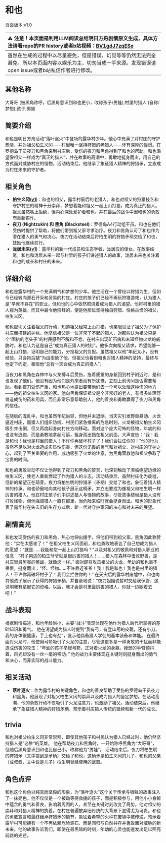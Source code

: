 # 和也
页面版本:v1.0
 

| :warning: 注意！本页面是利用LLM阅读总结明日方舟剧情原文生成，具体方法请看repo的PR history或者b站视频：[BV1gdJ7zqESe](https://www.bilibili.com/video/BV1gdJ7zqESe/)         |
|:----------------------------|
| 虽然在生成的过程中以尽量避免，但是错误，幻觉等等仍然无法完全避免。所以本页面内容以娱乐为主，切勿当成一手来源。发现错误请open issue或者b站私信作者进行修改。|



## 其他名称
大哥哥 (被黑角称呼，后黑角意识到和也更小，改称孩子/男娃);村里的猎人 (自称/梦想);孩子;男娃
## 简要介绍
和也是明日方舟活动“落叶逐火”中登场的露华村少年。他心中充满了对村庄的守护热情，并对祖父柏生义冈——村里唯一坚持狩猎的老猎人——怀有深厚的憧憬。在罗德岛干员夜刀和黑角来到村庄后，受伤的夜刀和黑角得到了和也的帮助。和也渴望像祖父一样成为“真正的猎人”，并在故事的高潮中，勇敢地挺身而出，用自己的方式面对威胁村庄的怪物。活动结束后，他继承了象征猎人精神的狩猎矛，立志成为村庄未来的守护者。
## 相关角色
-   **柏生义冈([v1](extended_char_bai_sheng_yi_gang.md))**：和也的祖父，露华村最后的老猎人。和也对祖父的狩猎技艺和守护村庄的精神十分崇拜，梦想着能和祖父一起上山打猎，成为真正的猎人。祖父虽然嘴上拒绝，但内心深处爱护着和也，并在最后的战斗中因和也的勇敢而重新振作。
-   **夜刀 (Nightzukin) 和 黑角 (Blacksteel)**：罗德岛A4行动组干员。和也在他们受伤时提供了帮助，将他们带到祖父家寻求治疗。夜刀和黑角认可了和也作为潜在猎人的勇气和决心，夜刀在活动结束后将柏生明的狩猎矛柄交给了和也，鼓励他继续前行。
-   **泷居未来([v1](extended_char_long_ju_wei_lai.md))**：露华村的新一代成员和生态学者，泷居应的侄女。在故事结尾，和也和泷居未来一起与村里的孩子们讲述猎人的故事，泷居未来也关注着和也的成长和村庄的未来。
## 详细介绍
和也是露华村的一个充满朝气和梦想的少年。他生活在一个曾经以狩猎为生，但如今已经转向源石开采和贸易的村庄。村庄的孩子们已经不再玩狩猎游戏，认为猎人是“早就不存在”的职业，但和也的心中依然燃烧着成为猎人的渴望。他将村里的猎人视为英雄，而其中最令他崇拜的，便是他那位坚持独自狩猎、性格古怪的祖父，柏生义冈。

和也密切关注着祖父的行动，知道祖父经常上山打猎，也亲眼见证了祖父为了保护村庄而搭建的护栏。他坚信祖父是一位非常了不起的猎人，对那些认为祖父只是个“固执的老头子”的村民感到不解和不忿。在村庄出现矿石病和未知怪物火龙的威胁时，和也认为这是自己“成为真正猎人的时刻”。他多次向祖父请求，希望能够一起上山打猎，证明自己的能力，分担祖父的负担。虽然祖父以他“年纪太小，没有经验，只会拖后腿”为由拒绝了他，但祖父也看到和也对猎人精神的坚持，最终与他定下约定，相信他“总有一天会成为真正的猎人”。

当夜刀和黑角在森林中与火龙搏斗后受伤，拖着疲惫的身躯回到村子附近时，是和也发现了他们。他没有因为他们是外来者而有所犹豫，立刻上前询问是否需要帮助。看到夜刀受伤严重，和也热心地提出要带他们去一个可以处理这种伤的地方——他的祖父柏生义冈的家。他向黑角保证祖父是个非常好的老人，有很多处理野兽造成伤的药和用具，而且非常乐意帮助别人。他的善良和勇敢赢得了夜刀和黑角的信任。

在随后的混乱中，和也虽然年纪尚轻，但他并未退缩。当天灾引发野兽暴动、火龙逼近村庄，而猎人们组织防线、村民们紧急撤离的危急时刻，火龙被祖父柏生义冈吸引并击倒，但又再度起身向村庄方向移动。面对这个庞大可怖的怪物，年幼的和也没有逃跑，而是勇敢地拿起弓箭，挺身而出挡在祖父前面，大声宣告：“我！我是和也！我也是村里的猎人！不许你再破坏村子了！我们会拦住你的！”他的行为虽然不足以对火龙造成实质性伤害，但这份无畏的勇气和对祖父、对村庄的守护之心，起到了至关重要的作用，成功吸引了火龙的注意，为黑角营救他和祖父争取了宝贵的时间。

和也的勇敢举动不仅让他得到了夜刀和黑角的赞赏，也深刻触动了濒临绝望边缘的柏生义冈，使老人重新燃起了作为猎人的斗志。活动结束后，虽然村庄化为废墟，但新的希望正在萌芽。夜刀将柏生明的狩猎矛（矛柄）交给了和也，象征着猎人精神的传承。和也骄傲地向其他孩子展示这柄矛，并立志要成为像祖父和柏生明一样厉害的猎人。他在村庄孩子们中讲述猎人与怪物的故事，尽管故事结局是猎人没有打败怪物，但他强调猎人一直在那里，当危险来临时就会挺身而出。和也的形象代表了露华村在失去旧的生存方式后，新一代对守护家园的决心和对未来的展望。
## 剧情高光
和也发现受伤的夜刀和黑角，热心地伸出援手，将他们带到祖父家。黑角因此称赞他：“实在太感谢了！”
在祖父柏生义冈面前，和也勇敢地表达了自己想成为猎人的愿望：“就是......我能和您一起上山打猎吗？”以及对祖父的敬佩和对猎人职业的信念：“村子南边的柏生爷爷就是很厉害的猎人！......猎人在森林中击败野兽，是村庄里最厉害的英雄，就像您一样。”
面对即将攻击祖父的火龙，年幼的和也毫不畏惧，挺身而出：“怪、怪物......不许靠近爷爷！我！我是和也！我也是村里的猎人！不许你再破坏村子了！我们会拦住你的！”
在天灾后的露华村废墟中，和也向其他孩子展示了获得的狩猎矛柄，并自豪地说：“夜刀姐姐说暂时交给我保管，这说明我有拿起它的资格。以后，我才会是村里最厉害的猎人，你就一边歇着去吧！”
## 战斗表现
根据剧情描述，和也年龄尚小，主要“战斗”表现体现在他作为猎人后代所掌握的基础知识和勇气。
他在渴望成为猎人时提到“我有弓，有登山用的皮靴，还有小刀。我的身体很健康，手上也有劲”，显示他具备猎人学徒的基本装备和体能。
在最终面对火龙时，他使用弓箭吸引了火龙的注意，尽管这更多是一种勇敢的干扰而非能造成伤害的攻击：“年幼的孩子举起弓箭，正对着火龙的身躯。瘦弱的手臂颤抖着，目光却没有一丝一毫的移动。”
他的战力主要体现在关键时刻挺身而出的勇气和决心，而非实际的战斗能力。
## 相关活动
-   **落叶逐火**：作为露华村的关键角色，和也的善良帮助了受伤的罗德岛干员夜刀和黑角。他展现了对祖父柏生义冈的崇拜以及成为猎人的坚定梦想。在活动高潮，他的勇敢行动不仅吸引了火龙注意力，也激励了祖父。活动结束后，他继承了象征猎人精神的狩猎矛柄，预示着村庄猎人传统的延续和新一代的成长。
## trivia
和也对祖父柏生义冈非常崇拜，即使其他孩子和村民认为猎人已经过时，他仍然坚持猎人是“必胜”的英雄。
他在帮助夜刀和黑角时，一开始称呼黑角为“大哥哥”，但随后黑角意识到和也比自己小，改称他为“男娃”。
活动结束后，夜刀将柏生明的狩猎矛（文中提到是矛柄）交给了和也，这柄矛是柏生义冈的儿子、和也的父亲（或叔叔，文中说是儿子）柏生明曾经使用的武器。
## 角色点评
和也这个角色以纯真而坚毅的形象，为“落叶逐火”这个关于传承与牺牲的故事注入了一抹亮色。他不仅仅是一个被动等待救援的孩子，而是积极参与，用他小小身躯中蕴含的勇气和善良，影响着周围的人，甚至在关键时刻改变了局势。他对祖父的崇拜和对猎人精神的执着，在村庄普遍放弃旧传统的大背景下显得尤为可贵。和也的勇敢宣言和最终继承狩猎矛的情节，象征着希望的火种在废墟中被传递，预示着露华村可能拥有一个不再依赖危险源石、而是回归与自然共存并勇敢面对威胁的新未来。他的故事告诉我们，即使在最黑暗的时刻，年幼的心灵也能迸发出足以照亮前路的光芒。